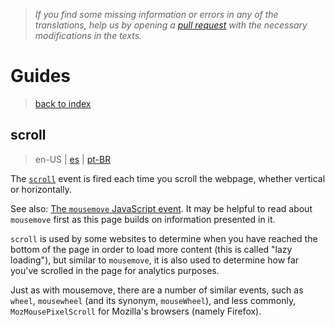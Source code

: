 > *If you find some missing information or errors in any of the translations, help us by opening a [pull request](https://github.com/gbaptista/luminous/pulls) with the necessary modifications in the texts.*

# Guides
> [back to index](../)

## scroll
> en-US | [es](../../../es/guides/javascript/scroll.md) | [pt-BR](../../../pt-BR/guides/javascript/scroll.md)

The [`scroll`](https://developer.mozilla.org/en-US/docs/Web/Events/scroll) event is fired each time you scroll the webpage, whether vertical or horizontally.

See also: [The `mousemove` JavaScript event](./mousemove.md). It may be helpful to read about `mousemove` first as this page builds on information presented in it.

`scroll` is used by some websites to determine when you have reached the bottom of the page 
in order to load more content (this is called "lazy loading"), but similar to `mousemove`, 
it is also used to determine how far you've scrolled in the page for analytics purposes.

Just as with mousemove, there are a number of similar events, such as `wheel`, `mousewheel` (and its synonym, `mouseWheel`), and less commonly,
`MozMousePixelScroll` for Mozilla's browsers (namely Firefox).
